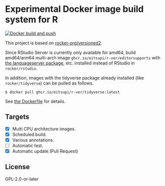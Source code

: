 # Experimental Docker image build system for R

[![Docker build and push](https://github.com/eitsupi/r-ver/actions/workflows/docker-build-push.yml/badge.svg)](https://github.com/eitsupi/r-ver/actions/workflows/docker-build-push.yml)

This project is based on [rocker-org/versioned2](https://github.com/rocker-org/rocker-versioned2).

Since RStudio Server is currently only available for amd64, build amd64/arm64 multi-arch image `ghcr.io/eitsupi/r-ver/editorsupports` with [the languageserver package](https://github.com/REditorSupport/languageserver), etc. installed instead of RStudio in `rocker/rstudio`.

In addition, images with the tidyverse package already installed (like `rocker/tidyverse`) can be pulled as follows.

```shell
$ docker pull ghcr.io/eitsupi/r-ver/tidyverse:latest
```

See [the Dockerfile](./dockerfiles/Dockerfile) for details.

## Targets

- [x] Multi CPU architecture images.
- [x] Scheduled build.
- [x] Various annotations.
- [ ] Automatic test.
- [x] Automatic update.(Pull Request)

## License

GPL-2.0-or-later
